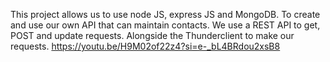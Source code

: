 This project allows us to use node JS, express JS and MongoDB.
To create and use our own API that can maintain contacts.
We use a REST API to get, POST and update requests. Alongside the Thunderclient to make our requests.
https://youtu.be/H9M02of22z4?si=e-_bL4BRdou2xsB8
